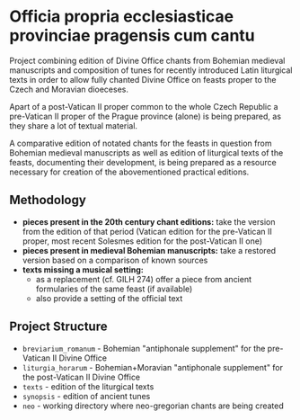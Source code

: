 # Officia propria ecclesiasticae provinciae pragensis cum cantu

Project combining edition of Divine Office chants from Bohemian
medieval manuscripts and composition of tunes for recently introduced
Latin liturgical texts in order to allow fully chanted Divine Office
on feasts proper to the Czech and Moravian dioeceses.

Apart of a post-Vatican II proper common to the whole Czech Republic
a pre-Vatican II proper of the Prague province (alone) is being
prepared, as they share a lot of textual material.

A comparative edition of notated chants for the feasts in question
from Bohemian medieval manuscripts as well as edition of liturgical
texts of the feasts, documenting their development,
is being prepared as a resource
necessary for creation of the abovementioned practical editions.

## Methodology

* **pieces present in the 20th century chant editions:** take the version from the edition of that period (Vatican edition for the pre-Vatican II proper, most recent Solesmes edition for the post-Vatican II one)
* **pieces present in medieval Bohemian manuscripts:** take a restored version based on a comparison of known sources
* **texts missing a musical setting:**
  * as a replacement (cf. GILH 274) offer a piece from ancient formularies of the same feast (if available)
  * also provide a setting of the official text

## Project Structure

* `breviarium_romanum` - Bohemian "antiphonale supplement" for the pre-Vatican II Divine Office
* `liturgia_horarum` - Bohemian+Moravian "antiphonale supplement" for the post-Vatican II Divine Office
* `texts` - edition of the liturgical texts
* `synopsis` - edition of ancient tunes
* `neo` - working directory where neo-gregorian chants are being created
